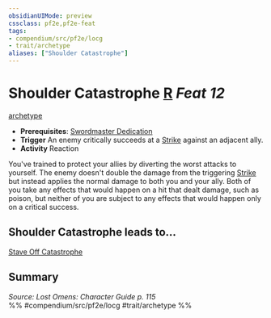 ```yaml
---
obsidianUIMode: preview
cssclass: pf2e,pf2e-feat
tags:
- compendium/src/pf2e/locg
- trait/archetype
aliases: ["Shoulder Catastrophe"]
---
```

# Shoulder Catastrophe  [R](../../rules/core-rulebook/chapter-9-playing-the-game.md#Actions "Reaction") *Feat 12*  
[archetype](../../rules/traits/archetype.md)  

- **Prerequisites**: [Swordmaster Dedication](swordmaster-dedication-locg.md)
- **Trigger** An enemy critically succeeds at a [Strike](../../rules/actions/strike.md) against an adjacent ally.
- **Activity** Reaction

You've trained to protect your allies by diverting the worst attacks to yourself. The enemy doesn't double the damage from the triggering [Strike](../../rules/actions/strike.md) but instead applies the normal damage to both you and your ally. Both of you take any effects that would happen on a hit that dealt damage, such as poison, but neither of you are subject to any effects that would happen only on a critical success.

## Shoulder Catastrophe leads to...

[Stave Off Catastrophe](stave-off-catastrophe-lopsg.md)

## Summary

*Source: Lost Omens: Character Guide p. 115*  
%% #compendium/src/pf2e/locg #trait/archetype %%